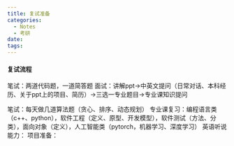 ```yaml
---
title: 复试准备
categories:
  - Notes
  - 考研
date:
tags:
---
```

#### 复试流程
笔试：两道代码题，一道简答题
面试：讲解ppt->中英文提问（日常对话、本科经历、关于ppt上的项目、简历）->三选一专业题目->专业课知识提问


笔试：每天做几道算法题（贪心、排序、动态规划）
专业课复习：编程语言类（c++、python），软件工程（定义、原型、开发模型），软件测试（方法、分类），面向对象（定义），人工智能类（pytorch，机器学习、深度学习）
英语听说能力：
项目准备：

